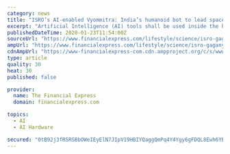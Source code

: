 ```yaml
---
category: news
title: "ISRO’s AI-enabled Vyommitra: India’s humanoid bot to lead space travel mission Gaganyaan"
excerpt: "Artificial Intelligence (AI) tools shall be used inside the humanoid ... of series of electro-elastic linear and rotary actuators so as to emulate human functions. The head part houses microprocessor chips and various other sensor suites. The power supply of Vyommitra shall be from a source in astronauts chair and with some battery backup ..."
publishedDateTime: 2020-01-23T11:54:00Z
sourceUrl: "https://www.financialexpress.com/lifestyle/science/isro-gaganyaan-vyomamitra-vyomnauts-lady-robot-space-mission/1832947/"
ampUrl: "https://www.financialexpress.com/lifestyle/science/isro-gaganyaan-vyomamitra-vyomnauts-lady-robot-space-mission/1832947/lite/"
cdnAmpUrl: "https://www-financialexpress-com.cdn.ampproject.org/c/s/www.financialexpress.com/lifestyle/science/isro-gaganyaan-vyomamitra-vyomnauts-lady-robot-space-mission/1832947/lite/"
type: article
quality: 30
heat: 30
published: false

provider:
  name: The Financial Express
  domain: financialexpress.com

topics:
  - AI
  - AI Hardware

secured: "0tB92j3fR5RSBbOWeIEyElN7JIpV19HBIYQaggQmPq4Y4Ygy6gFDQL8Ewh6YBN1oIG7ZdPIU+lQH+m/vq6pirL35usDQZU6EmudVzicFns1irCJ9wSj+Y7HRoCNIIYbPGxOEoqxP8Jf4pKM2IP7KZFkVjmPktirM9ofXXX9kJyx76AEyyVLDdz69Mh/0w2H+SNHY2/QsNhy2+dD+Xmx3zxcDXiML60vmgoEknkWr6jPyfbsFJt63CZ4fSVUFUjZXscfbK9kp3aU+sl0u86jjIheHu1K9JZ12+HkN38QZGkJwSqRrh64EQJag4HOwvByN28s5jiGftY95OG1R/4XUzfK2O089742FIS8S8b88IhQdntmOQtD6Ss3gD1q4Or+/gZ6Gy3ZbAzhZnW2MK2LM7rMIUmD2zyPY7/QzOZ+KnNtdVyROlBlxu0wrs/efzRErrR/YJ0cCx33Daz3AzJlbDifU2KvNWojBruaSeC6TlIQ=;IEpkeF9+B8QRe/zho8ip3w=="
---
```


